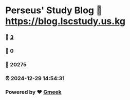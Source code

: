 # Perseus' Study Blog :link: https://blog.lscstudy.us.kg 
### :page_facing_up: [3](https://blog.lscstudy.us.kg/tag.html) 
### :speech_balloon: 0 
### :hibiscus: 20275 
### :alarm_clock: 2024-12-29 14:54:31 
### Powered by :heart: [Gmeek](https://github.com/Meekdai/Gmeek)
